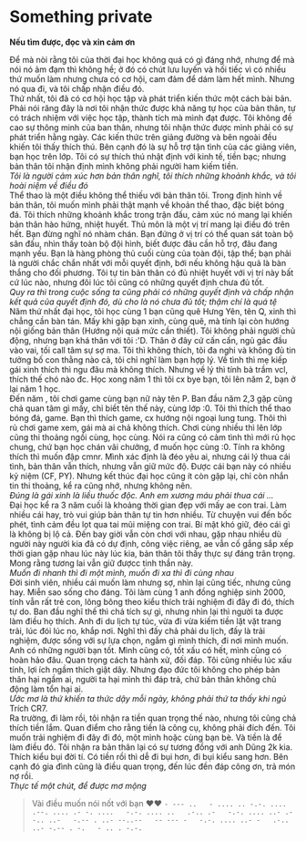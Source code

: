 # Something private  

**Nếu tìm được, đọc và xin cảm ơn**  

Để mà nòi rằng tôi của thời đại học không quá có gì đáng nhớ, nhưng để mà nói nó ảm đạm thì không hề; ở đó có chút lưu luyến và hối tiếc vì có nhiều thứ muốn làm nhưng chưa có cơ hội, cam đảm để dám làm hết mình. Nhưng nó qua đi, và tôi chấp nhận điều đó.  
Thứ nhất, tôi đã có cơ hội học tập và phát triển kiến thức một cách bài bản. Phải nói răng đây là nơi tôi nhận thức được khả năng tự học của bản thân, tự có trách nhiệm với việc học tập, thành tích mà mình đạt được. Tôi không đề cao sự thông minh của ban thân, nhưng tôi nhận thức được mình phải có sự phát triển hằng ngày. Các kiến thức trên giảng đường và bên ngoài đều khiến tôi thấy thích thú. Bên cạnh đó là sự hỗ trợ tận tình của các giảng viên, bạn học trên lớp. Tôi có sự thích thú nhật định với kinh tế, tiền bạc; nhưng bản thân tôi nhận định mình không phải người ham kiếm tiền.  
*Tôi là người cảm xúc hơn bản thân nghĩ, tôi thích những khoảnh khắc, và tôi hoài niệm về điều đó*  
Thể thao là một điều không thể thiếu với bản thân tôi. Trong định hình về bản thân, tôi muốn mình phải thật mạnh về khoản thể thao, đặc biệt bóng đá. Tôi thích những khoảnh khắc trong trận đấu, cảm xúc nó mang lại khiến bản thân hào hứng, nhiệt huyết. Thủ môn là một vị trí mang lại điều đó trên hết. Bạn đừng nghĩ nó nhàm chán. Bạn đứng ở vị trí có thể quan sát toàn bộ sân đấu, nhìn thấy toàn bộ đội hình, biết được đâu cần hỗ trợ, đâu đang mạnh yếu. Bạn là hàng phòng thủ cuối cùng của toàn đội, tập thể; bạn phải là người chắc chắn nhất với mỗi quyết định, bới nếu không hậu quả là bàn thắng cho đối phương. Tôi tự tin bản thân có đủ nhiệt huyết với vị trí này bất cứ lúc nào, nhưng đôi lúc tôi cũng có những quyết định chưa đủ tốt.  
*Quy ra thì trong cuộc sống ta cũng phải có những quyết định và chấp nhận kết quả của quyết định đó, dù cho là nó chưa đủ tốt; thậm chí là quá tệ*  
Năm thứ nhất đại học, tôi học cùng 1 bạn cũng quê Hưng Yên, tên Q, xinh thì chẳng cần bàn tán. Mấy khi gặp bạn xinh, cùng quê, mà tính lại còn hướng nội giống bản thân (Hướng nội quá mức cần thiết). Tôi không phải người chủ động, nhưng bạn khá thân với tôi :'D. Thân ở đây cứ cấn cấn, ngủ gác đầu vào vai, tối call tâm sự sợ ma. Tôi thì không thích, tôi đa nghi và không đủ tin tưởng bố con thằng nào cả, tôi chỉ nghĩ làm bạn hợp lý. Về tình thì mẹ kiếp gái xinh thích thì ngu đâu mà không thích. Nhưng về lý thì tính bà trầm vcl, thích thế chó nào đc. Học xong năm 1 thì tôi cx bye bạn, tôi lên năm 2, bạn ở lại năm 1 học.  
Đến năm , tôi chơi game cùng bạn nữ này tên P. Ban đầu năm 2,3 gặp cũng chả quan tâm gì mấy, chỉ biết tên thế này, cùng lớp :0. Tôi thì thích thể thao bóng đá, game. Bạn thì thích game, cx hướng nội ngoại lung tung. Thôi thì rủ chơi game xem, gái mà ai chả không thích. Chơi cùng nhiều thì lên lớp cũng thi thoảng ngồi cùng, học cùng. Nói ra cũng có cảm tình thì mới rủ học chung, chứ bạn học chán vãi chưởng, đ muốn học cùng :0. Tính ra không thích thì muốn đập cmnr. Mình xác định là đéo yêu ai, nhưng cái lý thua cái tình, bản thân vẫn thích, nhưng vẫn giữ mức độ. Được cái bạn này có nhiều kỷ niệm (CF, PY). Nhưng kết thúc đại học cũng ít còn gặp lại, chỉ còn nhắn tin thi thoảng, kể ra cũng nhớ, nhưng không nên.  
*Đúng là gái xinh là liều thuốc độc. Anh em xương máu phải thua cái ...*  
Đại học kể ra 3 năm cuối là khoảng thời gian đẹp với mấy ae con trai. Làm nhiều cái hay, trò vui giúp bản thân tự tin hơn nhiều. Từ chuyện vui đến bốc phét, tình cảm đều lọt qua tai mũi miệng con trai. Bí mật khó giữ, đéo cái gì là không bị lộ cả. Đến bay giời vẫn còn chơi với nhau, gặp nhau nhiều dù người này người kia đã có dự định, công việc riêng, ae vẫn cố gắng sắp xếp thời gian gặp nhau lúc này lúc kia, bản thân tôi thấy thực sự đáng trân trọng. Mong rằng tương lai vẫn giữ đượcc tinh thần này.  
*Muốn đi nhanh thì đi một mình, muốn đi xa thì đi cùng nhau*  
Đời sinh viên, nhiều cái muốn làm nhưng sợ, nhìn lại cũng tiếc, nhưng cũng hay. Miễn sao sống cho đáng. Tôi làm cùng 1 anh đồng nghiệp sinh 2000, tính vẫn rất trẻ con, lông bông theo kiểu thích trải nghiệm đi đây đi đó, thích tự do. Ban đầu nghĩ thế thì chả tích sự gì, nhưng nhìn lại thì người ta được làm điều họ thích. Anh đi du lịch tự túc, vừa đi vừa kiếm tiền lặt vặt trang trải, lúc đói lúc no, khắp nơi. Nghĩ thì đấy chả phải du lịch, đấy là trải nghiệm, được sống với sự lựa chọn, ngắm gì mình thích, đi nơi mình muốn.  
Anh có những người bạn tốt. Mình cũng có, tốt xấu có hết, mình cũng có hoàn hảo đâu. Quan trọng cách ta hành xử, đối đáp. Tôi cũng nhiều lúc xấu tính, lợi ích ngầm thích giật dây. Nhưng đạo đức tôi không cho phép bản thân hại ngầm ai, người ta hại mình thì đáp trả, chứ bản thân không chủ động làm tổn hại ai.  
*Ước mơ là thứ khiến ta thức dậy mỗi ngày, không phải thứ ta thấy khi ngủ*  
Trích CR7.  
Ra trường, đi làm rồi, tôi nhận ra tiền quan trọng thế nào, nhưng tôi cũng chả thích tiền lắm. Quan điểm cho rằng tiền là công cụ, không phải đích đến. Tôi muốn trải nghiệm đi đây đi đó, một mình hoặc cùng bạn bè. Và tiền là để làm điều đó. Tôi nhận ra bản thân lại có sự tương đồng với anh Dũng 2k kia. Thích kiểu bụi đời tí. Có tiền rồi thì dễ đi bụi hơn, đi bụi kiểu sang hơn. Bên cạnh đó gia đình cũng là điều quan trọng, đến lúc đền đáp công ơn, trả món nợ rồi.  
*Thực tế một chút, để được mơ mộng*  

> Vài điều muốn nói nốt với bạn ❤❤
`- --- ..   - .... .. -.-. ....   .--. .... .- -. ....   -.-. .... ..   .-.. .-   -.-. .... ..- .-   -.. ..-   -.-- . ..- --..--   -- --- -   -.-. .... ..- -   .-.. ..- -.-- . -.   - .. . -.-.`  
